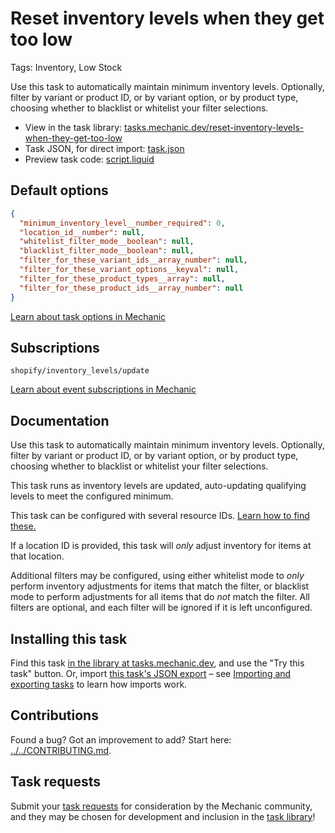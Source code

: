 # Reset inventory levels when they get too low

Tags: Inventory, Low Stock

Use this task to automatically maintain minimum inventory levels. Optionally, filter by variant or product ID, or by variant option, or by product type, choosing whether to blacklist or whitelist your filter selections.

* View in the task library: [tasks.mechanic.dev/reset-inventory-levels-when-they-get-too-low](https://tasks.mechanic.dev/reset-inventory-levels-when-they-get-too-low)
* Task JSON, for direct import: [task.json](../../tasks/reset-inventory-levels-when-they-get-too-low.json)
* Preview task code: [script.liquid](./script.liquid)

## Default options

```json
{
  "minimum_inventory_level__number_required": 0,
  "location_id__number": null,
  "whitelist_filter_mode__boolean": null,
  "blacklist_filter_mode__boolean": null,
  "filter_for_these_variant_ids__array_number": null,
  "filter_for_these_variant_options__keyval": null,
  "filter_for_these_product_types__array": null,
  "filter_for_these_product_ids__array_number": null
}
```

[Learn about task options in Mechanic](https://learn.mechanic.dev/core/tasks/options)

## Subscriptions

```liquid
shopify/inventory_levels/update
```

[Learn about event subscriptions in Mechanic](https://learn.mechanic.dev/core/tasks/subscriptions)

## Documentation

Use this task to automatically maintain minimum inventory levels. Optionally, filter by variant or product ID, or by variant option, or by product type, choosing whether to blacklist or whitelist your filter selections.

This task runs as inventory levels are updated, auto-updating qualifying levels to meet the configured minimum.

This task can be configured with several resource IDs. [Learn how to find these.](https://learn.mechanic.dev/techniques/finding-a-resource-id)

If a location ID is provided, this task will _only_ adjust inventory for items at that location.

Additional filters may be configured, using either whitelist mode to _only_ perform inventory adjustments for items that match the filter, or blacklist mode to perform adjustments for all items that do _not_ match the filter. All filters are optional, and each filter will be ignored if it is left unconfigured.

## Installing this task

Find this task [in the library at tasks.mechanic.dev](https://tasks.mechanic.dev/reset-inventory-levels-when-they-get-too-low), and use the "Try this task" button. Or, import [this task's JSON export](../../tasks/reset-inventory-levels-when-they-get-too-low.json) – see [Importing and exporting tasks](https://learn.mechanic.dev/core/tasks/import-and-export) to learn how imports work.

## Contributions

Found a bug? Got an improvement to add? Start here: [../../CONTRIBUTING.md](../../CONTRIBUTING.md).

## Task requests

Submit your [task requests](https://mechanic.canny.io/task-requests) for consideration by the Mechanic community, and they may be chosen for development and inclusion in the [task library](https://tasks.mechanic.dev/)!
